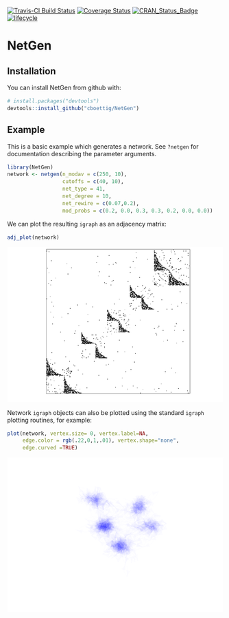 
[![Travis-CI Build
Status](https://travis-ci.org/cboettig/NetGen.svg?branch=master)](https://travis-ci.org/cboettig/NetGen)
[![Coverage
Status](https://img.shields.io/codecov/c/github/cboettig/NetGen/master.svg)](https://codecov.io/github/cboettig/NetGen?branch=master)
[![CRAN\_Status\_Badge](http://www.r-pkg.org/badges/version/NetGen)](https://cran.r-project.org/package=NetGen)
[![lifecycle](https://img.shields.io/badge/lifecycle-experimental-orange.svg)](https://www.tidyverse.org/lifecycle/#experimental)

<!-- README.md is generated from README.Rmd. Please edit that file -->

# NetGen

## Installation

You can install NetGen from github with:

``` r
# install.packages("devtools")
devtools::install_github("cboettig/NetGen")
```

## Example

This is a basic example which generates a network. See `?netgen` for
documentation describing the parameter arguments.

``` r
library(NetGen)
network <- netgen(n_modav = c(250, 10), 
                  cutoffs = c(40, 10), 
                  net_type = 41, 
                  net_degree = 10,
                  net_rewire = c(0.07,0.2),
                  mod_probs = c(0.2, 0.0, 0.3, 0.3, 0.2, 0.0, 0.0))
```

We can plot the resulting `igraph` as an adjacency matrix:

``` r
adj_plot(network)
```

![](README-unnamed-chunk-2-1.png)<!-- -->

Network `igraph` objects can also be plotted using the standard `igraph`
plotting routines, for example:

``` r
plot(network, vertex.size= 0, vertex.label=NA, 
     edge.color = rgb(.22,0,1,.01), vertex.shape="none", 
     edge.curved =TRUE)
```

![](README-unnamed-chunk-3-1.png)<!-- -->
